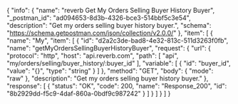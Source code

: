 {
  "info": {
    "name": "reverb Get My Orders Selling Buyer History Buyer",
    "_postman_id": "ad094653-8d3b-4326-bce3-514bbf5c3e54",
    "description": "Get my orders selling buyer history buyer.",
    "schema": "https://schema.getpostman.com/json/collection/v2.0.0/"
  },
  "item": [
    {
      "name": "My",
      "item": [
        {
          "id": "d2a2c3de-bad8-4e32-813c-511d3263f0fb",
          "name": "getMyOrdersSellingBuyerHistoryBuyer",
          "request": {
            "url": {
              "protocol": "http",
              "host": "api.reverb.com",
              "path": [
                "api",
                "my/orders/selling/buyer_history/:buyer_id"
              ],
              "variable": [
                {
                  "id": "buyer_id",
                  "value": "{}",
                  "type": "string"
                }
              ]
            },
            "method": "GET",
            "body": {
              "mode": "raw"
            },
            "description": "Get my orders selling buyer history buyer."
          },
          "response": [
            {
              "status": "OK",
              "code": 200,
              "name": "Response_200",
              "id": "8b2929dd-f5c9-4daf-860a-0bdf9c987242"
            }
          ]
        }
      ]
    }
  ]
}